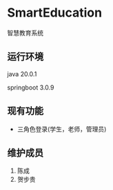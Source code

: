 # SmartEducation
智慧教育系统

## 运行环境

java 20.0.1

springboot 3.0.9

## 现有功能

- 三角色登录(学生，老师，管理员)

## 维护成员

1. 陈成
2. 贺步贵
